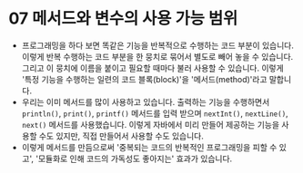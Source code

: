 # 07 메서드와 변수의 사용 가능 범위
- 프로그래밍을 하다 보면 똑같은 기능을 반복적으로 수행하는 코드 부분이 있습니다. 이렇게 반복 수행하는 코드 부분을 한 뭉치로 묶어서 별도로 빼어 놓을 수 있습니다. 그리고 이 뭉치에 이름을 붙이고 필요할 때마다 불러 사용할 수 있습니다. 이렇게 '특정 기능을 수행하는 일련의 코드 블록(block)'을 '메서드(method)'라고 말합니다.
- 우리는 이미 메서드를 많이 사용하고 있습니다. 출력하는 기능을 수행하면서 `println()`, `print()`, `printf()` 메서드를 입력 받으며 `nextInt()`, `nextLine()`, `next()` 메서드를 사용했습니다. 이렇게 자바에서 미리 만들어 제공하는 기능을 사용할 수도 있지만, 직접 만들어서 사용할 수도 있습니다.
- 이렇게 메서드를 만듬으로써 '중복되는 코드의 반복적인 프로그래밍을 피할 수 있고', '모듈화로 인해 코드의 가독성도 좋아지는' 효과가 있습니다. 